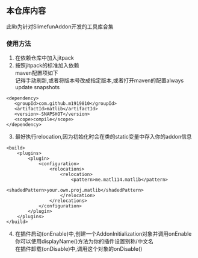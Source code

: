 ## 本仓库内容

此lib为针对SlimefunAddon开发的工具库合集

### 使用方法

1. 在依赖仓库中加入jitpack
2. 按照jitpack的标准加入依赖 <br>maven配置项如下<br>记得手动刷新,或者将版本号改成指定版本,或者打开maven的配置always update snapshots
```
<dependency>
   <groupId>com.github.m1919810</groupId>
   <artifactId>matlib</artifactId>
   <version>-SNAPSHOT</version>
   <scope>compile</scope>
</dependency>
```

3. 最好执行relocation,因为初始化时会在类的static变量中存入你的addon信息
```
<build>
    <plugins>
        <plugin>
            <configuration>
                <relocations>
                    <relocation>
                        <pattern>me.matl114.matlib</pattern>
                        <shadedPattern>your.own.proj.matlib</shadedPattern>
                    </relocation>
                </relocations>
            </configuration>
        </plugin>
    </plugins>
</build>
```
4. 在插件启动(onEnable)中,创建一个AddonInitialization对象并调用onEnable<br>你可以使用displayName()方法为你的插件设置别称/中文名<br>在插件卸载(onDisable)中,调用这个对象的onDisable()



